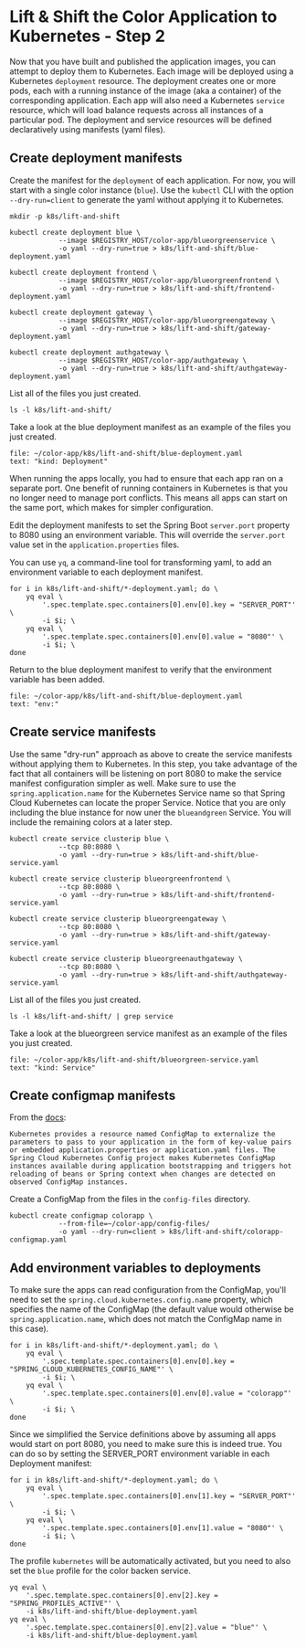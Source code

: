 # Lift & Shift the Color Application to Kubernetes - Step 2

Now that you have built and published the application images, you can attempt to deploy them to Kubernetes.
Each image will be deployed using a Kubernetes `deployment` resource. The deployment creates one or more pods, each with a running instance of the image (aka a container) of the corresponding application.
Each app will also need a Kubernetes `service` resource, which will load balance requests across all instances of a particular pod.
The deployment and service resources will be defined declaratively using manifests (yaml files).

## Create deployment manifests

Create the manifest for the `deployment` of each application.
For now, you will start with a single color instance (`blue`).
Use the `kubectl` CLI with the option `--dry-run=client` to generate the yaml without applying it to Kubernetes. 
```execute-1
mkdir -p k8s/lift-and-shift

kubectl create deployment blue \
            --image $REGISTRY_HOST/color-app/blueorgreenservice \
            -o yaml --dry-run=true > k8s/lift-and-shift/blue-deployment.yaml

kubectl create deployment frontend \
            --image $REGISTRY_HOST/color-app/blueorgreenfrontend \
            -o yaml --dry-run=true > k8s/lift-and-shift/frontend-deployment.yaml

kubectl create deployment gateway \
            --image $REGISTRY_HOST/color-app/blueorgreengateway \
            -o yaml --dry-run=true > k8s/lift-and-shift/gateway-deployment.yaml

kubectl create deployment authgateway \
            --image $REGISTRY_HOST/color-app/authgateway \
            -o yaml --dry-run=true > k8s/lift-and-shift/authgateway-deployment.yaml
```

List all of the files you just created.
```execute-1
ls -l k8s/lift-and-shift/
```

Take a look at the blue deployment manifest as an example of the files you just created.
```editor:select-matching-text
file: ~/color-app/k8s/lift-and-shift/blue-deployment.yaml
text: "kind: Deployment" 
```

When running the apps locally, you had to ensure that each app ran on a separate port.
One benefit of running containers in Kubernetes is that you no longer need to manage port conflicts. 
This means all apps can start on the same port, which makes for simpler configuration.

Edit the deployment manifests to set the Spring Boot `server.port` property to 8080 using an environment variable.
This will override the `server.port` value set in the `application.properties` files.

You can use `yq`, a command-line tool for transforming yaml, to add an environment variable to each deployment manifest.
```execute-1
for i in k8s/lift-and-shift/*-deployment.yaml; do \
    yq eval \
        '.spec.template.spec.containers[0].env[0].key = "SERVER_PORT"' \
        -i $i; \
    yq eval \
        '.spec.template.spec.containers[0].env[0].value = "8080"' \
        -i $i; \
done
```

Return to the blue deployment manifest to verify that the environment variable has been added.
```editor:select-matching-text
file: ~/color-app/k8s/lift-and-shift/blue-deployment.yaml
text: "env:" 
```

## Create service manifests

Use the same "dry-run" approach as above to create the service manifests without applying them to Kubernetes.
In this step, you take advantage of the fact that all containers will be listening on port 8080 to make the service manifest configuration simpler as well.
Make sure to use the `spring.application.name` for the Kubernetes Service name so that Spring Cloud Kubernetes can locate the proper Service.
Notice that you are only including the blue instance for now uner the `blueandgreen` Service.
You will include the remaining colors at a later step.
```execute-1
kubectl create service clusterip blue \
            --tcp 80:8080 \
            -o yaml --dry-run=true > k8s/lift-and-shift/blue-service.yaml

kubectl create service clusterip blueorgreenfrontend \
            --tcp 80:8080 \
            -o yaml --dry-run=true > k8s/lift-and-shift/frontend-service.yaml

kubectl create service clusterip blueorgreengateway \
            --tcp 80:8080 \
            -o yaml --dry-run=true > k8s/lift-and-shift/gateway-service.yaml

kubectl create service clusterip blueorgreenauthgateway \
            --tcp 80:8080 \
            -o yaml --dry-run=true > k8s/lift-and-shift/authgateway-service.yaml
```

List all of the files you just created.
```execute-1
ls -l k8s/lift-and-shift/ | grep service
```

Take a look at the blueorgreen service manifest as an example of the files you just created.
```editor:select-matching-text
file: ~/color-app/k8s/lift-and-shift/blueorgreen-service.yaml
text: "kind: Service" 
```

## Create configmap manifests

From the [docs](https://docs.spring.io/spring-cloud-kubernetes/docs/current/reference/html/#configmap-propertysource):
```
Kubernetes provides a resource named ConfigMap to externalize the parameters to pass to your application in the form of key-value pairs or embedded application.properties or application.yaml files. The Spring Cloud Kubernetes Config project makes Kubernetes ConfigMap instances available during application bootstrapping and triggers hot reloading of beans or Spring context when changes are detected on observed ConfigMap instances.
```

Create a ConfigMap from the files in the `config-files` directory.
```execute-1
kubectl create configmap colorapp \
            --from-file=~/color-app/config-files/
            -o yaml --dry-run=client > k8s/lift-and-shift/colorapp-configmap.yaml
```

## Add environment variables to deployments

To make sure the apps can read configuration from the ConfigMap, you'll need to set the `spring.cloud.kubernetes.config.name` property, which specifies the name of the ConfigMap (the default value would otherwise be `spring.application.name`, which does not match the ConfigMap name in this case).
```
for i in k8s/lift-and-shift/*-deployment.yaml; do \
    yq eval \
        '.spec.template.spec.containers[0].env[0].key = "SPRING_CLOUD_KUBERNETES_CONFIG_NAME"' \
        -i $i; \
    yq eval \
        '.spec.template.spec.containers[0].env[0].value = "colorapp"' \
        -i $i; \
done
```

Since we simplified the Service definitions above by assuming all apps would start on port 8080, you need to make sure this is indeed true.
You can do so by setting the SERVER_PORT environment variable in each Deployment manifest:
```
for i in k8s/lift-and-shift/*-deployment.yaml; do \
    yq eval \
        '.spec.template.spec.containers[0].env[1].key = "SERVER_PORT"' \
        -i $i; \
    yq eval \
        '.spec.template.spec.containers[0].env[1].value = "8080"' \
        -i $i; \
done
```

The profile `kubernetes` will be automatically activated, but you need to also set the `blue` profile for the color backen service.
```
yq eval \
    '.spec.template.spec.containers[0].env[2].key = "SPRING_PROFILES_ACTIVE"' \
    -i k8s/lift-and-shift/blue-deployment.yaml
yq eval \
    '.spec.template.spec.containers[0].env[2].value = "blue"' \
    -i k8s/lift-and-shift/blue-deployment.yaml
```